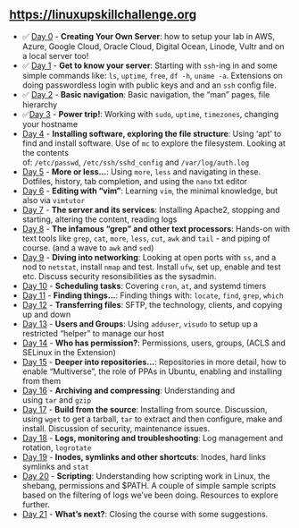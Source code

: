 ## https://linuxupskillchallenge.org
- ✅ [Day 0](https://linuxupskillchallenge.org/00/) - **Creating Your Own Server**: how to setup your lab in AWS, Azure, Google Cloud, Oracle Cloud, Digital Ocean, Linode, Vultr and on a local server too!
- ✅ [Day 1](https://linuxupskillchallenge.org/01/) - **Get to know your server**: Starting with `ssh`-ing in and some simple commands like: `ls`, `uptime`, `free`, `df -h`, `uname -a`. Extensions on doing passwordless login with public keys and and an `ssh` config file.
- ✅ [Day 2](https://linuxupskillchallenge.org/02/) - **Basic navigation**: Basic navigation, the “man” pages, file hierarchy
- ✅[Day 3](https://linuxupskillchallenge.org/03/) - **Power trip!**: Working with `sudo`, `uptime`, `timezones`, changing your hostname
- [Day 4](https://linuxupskillchallenge.org/04/) - **Installing software, exploring the file structure**: Using ‘apt’ to find and install software. Use of `mc` to explore the filesystem. Looking at the contents of: `/etc/passwd`, `/etc/ssh/sshd_config` and `/var/log/auth.log`
- [Day 5](https://linuxupskillchallenge.org/05/) - **More or less…**: Using `more`, `less` and navigating in these. Dotfiles, history, tab completion, and using the `nano` txt editor
- [Day 6](https://linuxupskillchallenge.org/06/) - **Editing with “vim”**: Learning `vim`, the minimal knowledge, but also via `vimtutor`
- [Day 7](https://linuxupskillchallenge.org/07/) - **The server and its services**: Installing Apache2, stopping and starting, altering the content, reading logs
- [Day 8](https://linuxupskillchallenge.org/08/) - **The infamous “grep” and other text processors**: Hands-on with text tools like `grep`, `cat`, `more`, `less`, `cut`, `awk` and `tail` - and piping of course. (and a wave to `awk` and `sed`)
- [Day 9](https://linuxupskillchallenge.org/09/) - **Diving into networking**: Looking at open ports with `ss`, and a nod to `netstat`, install `nmap` and test. Install `ufw`, set up, enable and test etc. Discuss security resonsibilities as the sysadmin.
- [Day 10](https://linuxupskillchallenge.org/10/) - **Scheduling tasks**: Covering `cron`, `at`, and systemd timers
- [Day 11](https://linuxupskillchallenge.org/11/) - **Finding things…**: Finding things with: `locate`, `find`, `grep`, `which`
- [Day 12](https://linuxupskillchallenge.org/12/) - **Transferring files**: SFTP, the technology, clients, and copying up and down
- [Day 13](https://linuxupskillchallenge.org/13/) - **Users and Groups**: Using `adduser`, `visudo` to setup up a restricted “helper” to manage our host
- [Day 14](https://linuxupskillchallenge.org/14/) - **Who has permission?**: Permissions, users, groups, (ACLS and SELinux in the Extension)
- [Day 15](https://linuxupskillchallenge.org/15/) - **Deeper into repositories…**: Repositories in more detail, how to enable “Multiverse”, the role of PPAs in Ubuntu, enabling and installing from them
- [Day 16](https://linuxupskillchallenge.org/16/) - **Archiving and compressing**: Understanding and using `tar` and `gzip`
- [Day 17](https://linuxupskillchallenge.org/17/) - **Build from the source**: Installing from source. Discussion, using `wget` to get a tarball, `tar` to extract and then configure, make and install. Discussion of security, maintenance issues.
- [Day 18](https://linuxupskillchallenge.org/18/) - **Logs, monitoring and troubleshooting**: Log management and rotation, `logrotate`
- [Day 19](https://linuxupskillchallenge.org/19/) - **Inodes, symlinks and other shortcuts**: Inodes, hard links symlinks and `stat`
- [Day 20](https://linuxupskillchallenge.org/20/) - **Scripting**: Understanding how scripting work in Linux, the shebang, permissions and $PATH. A couple of simple sample scripts based on the filtering of logs we’ve been doing. Resources to explore further.
- [Day 21](https://linuxupskillchallenge.org/21/) - **What’s next?**: Closing the course with some suggestions.
